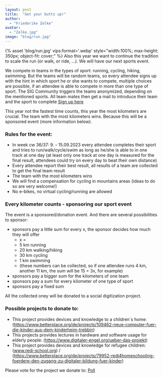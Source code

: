 ```yaml
---
layout: post
title:  "Get your butts up!"
author:
  - "Friederike Zelke"
avatar: 
  - "Zelke.jpg"
image: "blog/run.jpg"
---
```

{% asset 'blog/run.jpg' vips:format='.webp' style="width:100%; max-height: 350px; object-fit: cover;" %}
Also this year we want to continue the tradition to scale the run (or walk, or ride, ...). We will have our next sports event.

We compete in teams in the types of sport: running, cycling, hiking, swimming. But the teams will be random teams, so every attendee signs up with the hint in which sport he or she wants to compete, multiple choices are possible, if an attendee is able to compete in more than one type of sport. The SIG Community triggers the teams anonymized, depending on the mentioned sports. All team mates then get a mail to introduce their team and the sport to complete [Sign up here](https://scs.sovereignit.de/nextcloud/apps/forms/tBpJLwaArj4eRHpt)

This year not the fastest time counts, this year the most kilometers are crucial. The team with the most kilometers wins. Because this will be a sponsored event (more information below). 

### Rules for the event:
* In week cw 36/37: 9. - 15.09.2023 every attendee completes their sport and tries to run/walk/cycle/swim as long as he/she is able to in one track at one day (at least only one track at one day is measured for the final result, attendees could try on every day to beat their own distance)
* Every attendee report their best result, all results of a team are collected to get the final team result
* The team with the most kilometers wins
* We will find a compensation for cycling in mountains areas (ideas to do so are very welcome!)
* No e-bikes, no virtual cycling/running are allowed

### Every kilometer counts - sponsoring our sport event
The event is a sponsored/donation event. And there are several possibilities to sponsor:
* sponsors pay a little sum for every x, the sponsor decides how much they will offer
    * x =
    * 5 km running
    * 20 km walking/hiking
    * 30 km cycling
    * 1 km swimming
    * (these numbers can be collected, so if one attendee runs 4 km, another 11 km, the sum will be 15 = 3x, for example)
* sponsors pay a bigger sum for the kilometers of one team
* sponsors pay a sum for every kilometer of one type of sport
* sponsors pay a fixed sum

All the collected oney will be donated to a social digitization project.

### Possible projects to donate to:
* This project provides devices and knowledge to a children´s home: (https://www.betterplace.org/de/projects/109462-neue-computer-fuer-die-kinder-aus-dem-kinderheim-trebbin)
* This projects provides lectures in hardware and software usage for elderly people: (https://www.digitaler-engel.org/ueber-das-projekt) 
* This project provides devices and knowledge for refugee children: (www.redi-school.org) / (https://www.betterplace.org/de/projects/79952-redi4homeschooling-foerdere-den-zugang-zu-digitaler-bildung-fuer-kinder)

Please vote for the project we donate to: [Poll](https://scs.sovereignit.de/nextcloud/apps/polls/s/ptvcZeIOyhAZa4yA)
